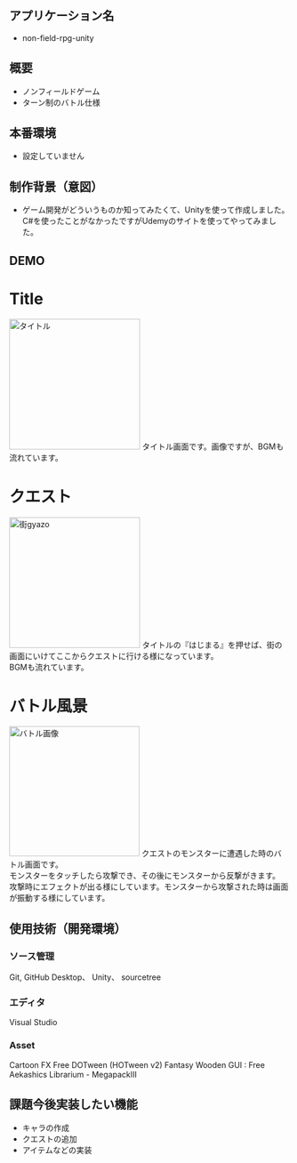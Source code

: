 ## アプリケーション名
- non-field-rpg-unity


## 概要
- ノンフィールドゲーム
- ターン制のバトル仕様

## 本番環境
- 設定していません

  
## 制作背景（意図）
- ゲーム開発がどういうものか知ってみたくて、Unityを使って作成しました。<br>
C#を使ったことがなかったですがUdemyのサイトを使ってやってみました。


## DEMO
# Title
<img width="235" alt="タイトル" src="https://user-images.githubusercontent.com/77143892/112748152-f7602e80-8ff4-11eb-8175-f193cba534c5.png">
タイトル画面です。画像ですが、BGMも流れています。


# クエスト
<img width="235" alt="街gyazo" src="https://user-images.githubusercontent.com/77143892/112748230-689fe180-8ff5-11eb-88fe-5e48a3b2bebf.png">
タイトルの『はじまる』を押せば、街の画面にいけてここからクエストに行ける様になっています。<br>
BGMも流れています。

# バトル風景
<img width="234" alt="バトル画像" src="https://user-images.githubusercontent.com/77143892/112748205-4017e780-8ff5-11eb-94b3-4584d5c9ea0c.png">
クエストのモンスターに遭遇した時のバトル画面です。<br>
モンスターをタッチしたら攻撃でき、その後にモンスターから反撃がきます。<br>
攻撃時にエフェクトが出る様にしています。モンスターから攻撃された時は画面が振動する様にしています。




## 使用技術（開発環境）

### ソース管理
Git, GitHub Desktop、 Unity、 sourcetree

### エディタ
Visual Studio

### Asset
Cartoon FX Free
DOTween (HOTween v2)
Fantasy Wooden GUI : Free
Aekashics Librarium - MegapackⅢ

## 課題今後実装したい機能
- キャラの作成
- クエストの追加
- アイテムなどの実装
